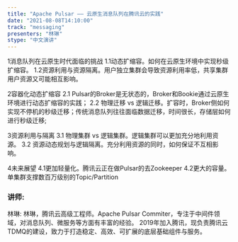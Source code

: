 ```yaml
---
title: "Apache Pulsar —— 云原生消息队列在腾讯云的实践"
date: "2021-08-08T14:10:00" 
track: "messaging"
presenters: "林琳"
stype: "中文演讲"
---
```

1消息队列在云原生时代面临的挑战
  1.1动态扩缩容。如何在云原生环境中实现秒级扩缩容。
  1.2资源利用与资源隔离。用户独立集群会导致资源利用率低，共享集群用户资源又可能相互影响。
 

 2容器化动态扩缩容
  2.1 Pulsar的Broker是无状态的，Broker和Bookie通过云原生环境进行动态扩缩容的实践；
  2.2 物理迁移 vs 逻辑迁移。扩容时，Broker侧如何实现不停机的秒级迁移；传统消息队列往往面临数据迁移，时间很长，存储层如何进行秒级迁移;
 

 3资源利用与隔离
  3.1 物理集群 vs 逻辑集群。逻辑集群可以更加充分地利用资源。
  3.2 资源动态规划与逻辑隔离。充分利用资源的同时，如何保证不互相影响。
 

 4未来展望
  4.1更加轻量化。腾讯云正在做Pulsar的去Zookeeper
  4.2更大的容量。单集群支撑数百万级别的Topic/Partition
 ### 讲师: 
 林琳: 林琳，腾讯云高级工程师。Apache Pulsar Commiter，专注于中间件领域，对消息队列、微服务等方面有丰富的经验。
2019年加入腾讯，现负责腾讯云TDMQ的建设，致力于打造稳定、高效、可扩展的底层基础组件与服务。